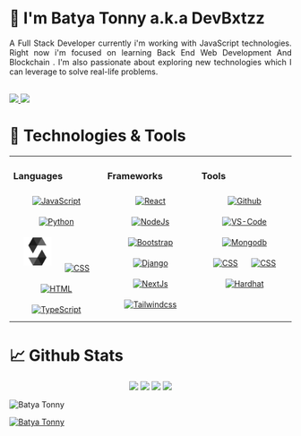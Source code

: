 # 👋 I'm Batya Tonny a.k.a DevBxtzz

<div align="justify">
 A Full Stack Developer currently i'm working with JavaScript technologies. Right now i'm focused on learning Back End Web Development And Blockchain . I'm also passionate about exploring new technologies which I can leverage to solve real-life problems.
</div>

<div>
  <br>
  <p>
  <a href="http://twitter.com/devbxtzz">
    <img src="https://img.shields.io/twitter/follow/devbxtz?label=Twitter&logo=twitter&style=for-the-badge" />
  </a>
  <a href="https://www.linkedin.com/in/batya-tonny-108a92234/">
    <img src="https://img.shields.io/badge/LinkedIn-blue?label=LinkedIn&logo=LinkedIn&style=for-the-badge" />
  </a>
</p>
</div>

# 🔧 Technologies & Tools

<table><tr><td valign="top" width="33%">

### Languages

<div align="center">  
<a href="https://developer.mozilla.org"><img style="margin: 10px" Src="https://img.icons8.com/color/2x/javascript.png" alt="JavaScript" height="50" /></a>
<a href=""><img style="margin: 10px" src="https://img.icons8.com/color/2x/python.png" alt="Python" height="50" /></a>
<a href=""><img style="margin: 10px" src="https://raw.githubusercontent.com/devicons/devicon/master/icons/solidity/solidity-original.svg" alt="Solidity" height="50"/></a>
<a href="https://developer.mozilla.org"><img style="margin: 10px" src="https://img.icons8.com/color/2x/css3.png" alt="CSS" height="50" /></a>
<a href=""><img style="margin: 10px" Src="https://img.icons8.com/color/2x/html-5.png" alt="HTML" height="50" /></a>
<a href=""><img style="margin: 10px" src="https://img.icons8.com/color/2x/typescript.png" alt="TypeScript" height="50" /></a>
</div>

</td><td valign="top" width="33%">

### Frameworks

<div align="center">   
<a href=""><img style="margin: 10px" Src="https://img.icons8.com/color/2x/react-native.png" alt="React" height="50" /></a>
<a href=""><img style="margin: 10px" src="https://img.icons8.com/fluency/2x/node-js.png" alt="NodeJs" height="50" />  
<a href=""><img style="margin: 10px" src="https://img.icons8.com/color/2x/bootstrap.png" alt="Bootstrap" height="50" /></a>
<a href=""><img style="margin: 10px" Src="https://img.icons8.com/external-tal-revivo-shadow-tal-revivo/344/external-django-a-high-level-python-web-framework-that-encourages-rapid-development-logo-shadow-tal-revivo.png" alt="Django" height="50" /></a>
<a href="https://nextjs.org/"><img style="margin: 10px" src="https://img.icons8.com/color/2x/nextjs.png" alt="NextJs" height="50" /></a>
<a href="https://tailwindcss.com/"><img style="margin: 10px" src="https://raw.githubusercontent.com/danielcranney/readme-generator/main/public/icons/skills/tailwindcss-colored.svg" alt="Tailwindcss" height="50" /></a>
 
</div>

</td><td valign="top" width="33%">

### Tools

<div align="center">  
<a href=""><img style="margin: 10px" Src="https://img.icons8.com/color/2x/github.png" alt="Github" height="50" /></a>
<a href=""><img style="margin: 10px" src="https://img.icons8.com/color/2x/visual-studio-code-2019.png" alt="VS-Code" height="50" /></a>
<a href=""><img style="margin: 10px" Src="https://img.icons8.com/color/2x/mongodb.png" alt="Mongodb" height="50" /></a>
<a href=""><img style="margin: 10px" src="https://img.icons8.com/color/2x/git.png" alt="CSS" height="50" /></a>
<a href=""><img style="margin: 10px" src="https://img.icons8.com/color/2x/heroku.png" alt="CSS" height="50" /></a>
<a href=""><img style="margin: 10px" src="https://raw.githubusercontent.com/danielcranney/readme-generator/main/public/icons/skills/hardhat-colored.svg" alt="Hardhat" height="50" /></a>
</div>

</td></tr></table>

# 📈 Github Stats

<div align="center">
    <img src="https://github-readme-stats.vercel.app/api?username=devbxtzz&show_icons=true&theme=tokyonight&layout=compact" />
    <img src="http://github-readme-streak-stats.herokuapp.com?user=devbxtzz&theme=tokyonight&date_format=M%20j%5B%2C%20Y%5D">
    <img src="https://github-readme-stats.vercel.app/api/top-langs/?username=devbxtzz&langs_count=8&theme=tokyonight&layout=compact" />
    <img src="https://activity-graph.herokuapp.com/graph?username=devbxtzz&theme=dracula"> 
</div>
<p align="left"> <img src="https://komarev.com/ghpvc/?username=devbxtzz&label=Profile%20views&color=0e75b6&style=flat" alt="Batya Tonny" /> </p>

<p align="left"> <a href="https://github.com/devbxtzz/github-profile-trophy"><img src="https://github-profile-trophy.vercel.app/?username=devbxtzz" alt="Batya Tonny" /></a> </p>
